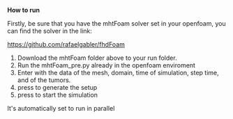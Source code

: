 **How to run**

Firstly, be sure that you have the mhtFoam solver set in your openfoam, you can find the solver in the link:

https://github.com/rafaelgabler/fhdFoam

1. Download the mhtFoam folder above to your run folder.
2. Run the mhtFoam_pre.py already in the openfoam enviroment
3. Enter with the data of the mesh, domain, time of simulation, step time, and of the tumors.
4. press to generate the setup
5. press to start the simulation

It's automatically set to run in parallel
